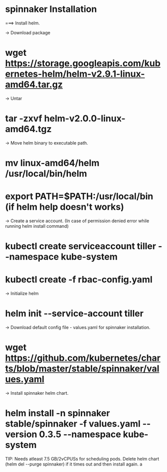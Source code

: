 # spinnaker Installation


===> Install helm.

-> Download package
# wget https://storage.googleapis.com/kubernetes-helm/helm-v2.9.1-linux-amd64.tar.gz

-> Untar
# tar -zxvf helm-v2.0.0-linux-amd64.tgz

-> Move helm binary to executable path.
# mv linux-amd64/helm /usr/local/bin/helm
# export PATH=$PATH:/usr/local/bin (if helm help doesn't works)

-> Create a service account. (In case of permission denied error while running helm install command)
# kubectl create serviceaccount tiller --namespace kube-system
# kubectl create -f rbac-config.yaml

-> Initialize helm
# helm init --service-account tiller

-> Download default config file - values.yaml for spinnaker installation.
# wget https://github.com/kubernetes/charts/blob/master/stable/spinnaker/values.yaml

-> Install spinnaker helm chart.
# helm install -n spinnaker stable/spinnaker -f values.yaml  --version 0.3.5 --namespace kube-system

TIP: Needs atleast 7.5 GB/2vCPUSs for scheduling pods.
     Delete helm chart (helm del --purge spinnaker) if it times out and then install again. 
a
